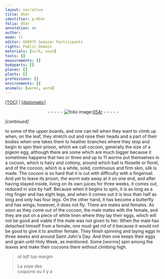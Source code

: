 ```yaml
---
layout: narrative
title: 054r
identifier: p-054r
folio: 054r
annotation: no
author:
mode: tl
editor: GR8975 Seminar Participants
rights: Public Domain
materials: [silk, soye]
tools: []
measurements: []
bodyparts: []
places: []
plants: []
professions: []
environments: []
animals: [worms, worm]
---
```


<p><a href="{{ site.baseurl }}/translation/">[TOC]</a> | <a href="{{ site.baseurl }}/_texts/p-054r_tc.md/">[diplomatic]</a></p><div class="folio" align="center">- - - - - <a href="http://gallica.bnf.fr/ark:/12148/btv1b10500001g/f113.image" target="_blank"><img src="https://cu-mkp.github.io/2017-workshop-edition/assets/photo-icon.png" alt="folio image: " style="display:inline-block; margin-bottom:-3px;"/>054r</a> - - - - - </div>  
 
*[continued]*
  
to some of the upper boards, and one can tell when they want to climb up when, on the leaf, they stretch out and raise their heads and a part of their bodies when one takes them to heather branches where they stop and begin to spin their prison, which we call cocoon, generally the size of a pigeon egg, although there are some which are much bigger because it sometimes happens that two or three and up to 11 <span class="al">worms</span> put themselves in a cocoon, which is hairy and cottony, around which ball is filoselle or floret, and of the cocoon, which is a white, solid, continuous and firm skin, <span class="m">silk</span> is made. The cocoon is so hard that it is cut with difficulty with a fingernail. And yet to leave its prison, the <span class="al">worm</span> eats away at it on one end, and after having stayed inside, living on its own juices for three weeks, it comes out, reduced in size by half. Because when it begins to spin, it is as long as a ring finger and has eight legs, and when it comes out it is less than half as long and only has four legs. On the other hand, it has become a butterfly and has wings; however, it does not fly. There are males and females. As soon as they come out of the cocoon, the male mates with the female, and they are put on a piece of white linen where they lay their eggs, which will not be good and viable if the male was not given to her. When the male has detached himself from a female, one must get rid of it because it would not be good to give it to another female. They finish spinning and laying eggs in three weeks and around Saint John's Day. And then one keeps their eggs and grain until Holy Week, as mentioned. Some [worms] spin among the leaves and make their cocoons there without climbing high.
 
> *at left top margin*
> 
> 
> La <span class="m">soye</span> des<br/> coquons ou il y a
 
